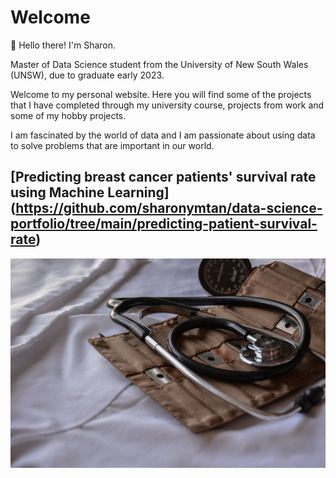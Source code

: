 # Welcome

👋 Hello there! I'm Sharon.

Master of Data Science student from the University of New South Wales (UNSW), due to graduate early 2023.

Welcome to my personal website. Here you will find some of the projects that I have completed through my university course, projects from work and some of my hobby projects.

I am fascinated by the world of data and I am passionate about using data to solve problems that are important in our world. 

## [Predicting breast cancer patients' survival rate using Machine Learning] (https://github.com/sharonymtan/data-science-portfolio/tree/main/predicting-patient-survival-rate)

![Image](/images/marcelo-leal-unsplash.jpg)



